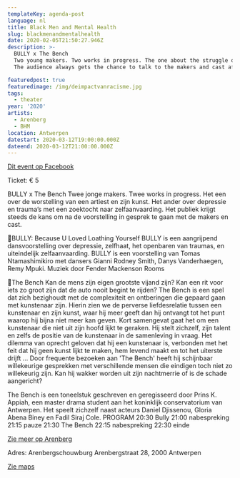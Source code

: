 ```yaml
---
templateKey: agenda-post
language: nl
title: Black Men and Mental Health
slug: blackmenandmentalhealth
date: 2020-02-05T21:50:27.946Z
description: >-
  BULLY x The Bench
  Two young makers. Two works in progress. The one about the struggle of an artist and his art. The other about depression and traumas with a search for self-acceptance.
  The audience always gets the chance to talk to the makers and cast after the show.

featuredpost: true
featuredimage: /img/deimpactvanracisme.jpg
tags:
  - theater
year: '2020'
artists:
  - Arenberg
  - BHM
location: Antwerpen
datestart: 2020-03-12T19:00:00.000Z
dateend: 2020-03-12T21:00:00.000Z
---
```

[Dit event op Facebook](https://www.facebook.com/events/190631712020468/)

Ticket: € 5

BULLY x The Bench
Twee jonge makers. Twee works in progress. Het een over de worstelling van een artiest en zijn kunst. Het ander over depressie en trauma’s met een zoektocht naar zelfaanvaarding.
Het publiek krijgt steeds de kans om na de voorstelling in gesprek te gaan met de makers en cast.

📖BULLY: Because U Loved Loathing Yourself
BULLY is een aangrijpend dansvoorstelling over depressie, zelfhaat, het openbaren van traumas, en uiteindelijk zelfaanvaarding.
BULLY is een voorstelling van Tomas Ntamashimikiro met dansers Gianni Rodney Smith, Danys Vanderhaegen, Remy Mpuki. Muziek door Fender Mackenson Rooms

📖The Bench
Kan de mens zijn eigen grootste vijand zijn? Kan een rit voor iets zo groot zijn dat de auto nooit begint te rijden? The Bench is een spel dat zich bezighoudt met de complexiteit en ontberingen die gepaard gaan met kunstenaar zijn. Hierin zien we de perverse liefdesrelatie tussen een kunstenaar en zijn kunst, waar hij meer geeft dan hij ontvangt tot het punt waarop hij bijna niet meer kan geven. Kort samengevat gaat het om een ​​kunstenaar die niet uit zijn hoofd lijkt te geraken. Hij stelt zichzelf, zijn talent en zelfs de positie van de kunstenaar in de samenleving in vraag. Het dilemma van oprecht geloven dat hij een kunstenaar is, verbonden met het feit dat hij geen kunst lijkt te maken, hem levend maakt en tot het uiterste drijft ... Door frequente bezoeken aan 'The Bench' heeft hij schijnbaar willekeurige gesprekken met verschillende mensen die eindigen toch niet zo willekeurig zijn. Kan hij wakker worden uit zijn nachtmerrie of is de schade aangericht?

The Bench is een toneelstuk geschreven en geregisseerd door Prins K. Appiah, een master drama student aan het koninklijk conservatorium van Antwerpen.
Het speelt zichzelf naast acteurs Daniel Djissenou, Gloria Abena
Biney en Fadil Siraj Cole.
PROGRAM
20:30 Bully
21:00 nabespreking
21:15 pauze
21:30 The Bench
22:15 nabespreking
22:30 einde

[Zie meer op Arenberg](https://www.arenbergschouwburg.be/programma/detail/the-bench--bully?fbclid=IwAR0F3HESSHhl4faiKz2TjGmmFcKjVTYwfbTwUjl_GIRlTWjwjUr_u48tLR0)

Adres: Arenbergschouwburg
Arenbergstraat 28, 2000 Antwerpen

[Zie maps](https://goo.gl/maps/abwDF5CtHsfzz2UZ6)
